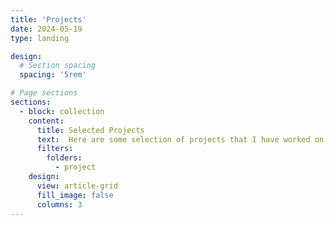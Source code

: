 ```yaml
---
title: 'Projects'
date: 2024-05-19
type: landing

design:
  # Section spacing
  spacing: '5rem'

# Page sections
sections:
  - block: collection
    content:
      title: Selected Projects
      text:  Here are some selection of projects that I have worked on over the years playing various different roles.
      filters:
        folders:
          - project
    design:
      view: article-grid
      fill_image: false
      columns: 3
---
```

